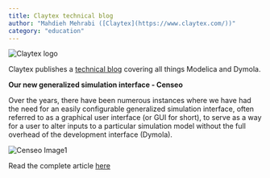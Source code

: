 ```yaml
---
title: Claytex technical blog
author: "Mahdieh Mehrabi ([Claytex](https://www.claytex.com/))"
category: "education"
---
```


![Claytex logo]( https://www.claytex.com/wp-content/uploads/2024/07/Claytex-Logo_Modelica-Newsletter_Summer-2024.png "Claytex logo")

Claytex publishes a [technical blog](https://www.linkedin.com/showcase/our-technical-blog/) covering all things Modelica and Dymola.  

**Our new generalized simulation interface - Censeo**

Over the years, there have been numerous instances where we have had the need for an easily configurable generalized simulation interface, often referred to as a graphical user interface (or GUI for short), to serve as a way for a user to alter inputs to a particular simulation model without the full overhead of the development interface (Dymola).

![Censeo Image1]( https://www.claytex.com/wp-content/uploads/2024/07/Censeo_Modelica-Newsletter_Summer-2024.png " Modelica Files Image1")

Read the complete article [here]( https://www.claytex.com/tech-blog/generalized-simulation-interface/)
